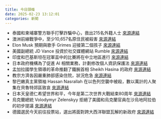 ```yaml
---
title: 今日頭條
date: 2025-02-23 13:12:01
categories: 新聞            
---
```

- 泰國和柬埔寨警方聯手打擊詐騙中心，救出215名外籍人士 [來源連結](https://www.japantimes.co.jp/news/2025/02/23/world/crime-legal/thailand-cambodia-tackle-scam-centers/)
- 澳洲前線戰爭中，至少10,657名原住民被殺害 [來源連結](https://www.theguardian.com/australia-news/2025/feb/23/more-than-10000-first-nations-people-killed-in-australias-frontier-wars-final-massacre-map-shows-ntwnfb)
- Elon Musk 預期與歌手 Grimes 迎接第二個孩子 [來源連結](https://www.theguardian.com/commentisfree/2025/feb/23/elon-musks-four-year-old-son-blended-in-perfectly-in-the-oval-office-with-all-the-other-bogeymen)
- 美國副總統 JD Vance 投資於社交媒體網站 Rumble [來源連結](https://www.theguardian.com/commentisfree/2025/feb/23/donald-trump-bullshit-blitz-has-europe-on-its-knees)
- 印度和巴基斯坦在冠軍盃中的比賽將在中立地區進行 [來源連結](https://www.thehindu.com/sport/cricket/champions-trophy-india-vs-pakistan-live-updates-february-23-2025/article69254130.ece)
- 日本政府機構為了促進 AI 相關業務，計劃修改個人資訊保護法 [來源連結](https://www.japantimes.co.jp/news/2025/02/23/japan/crime-legal/personal-info-law-revision-ai/)
- 孟加拉國學生領導的革命推翻了鐵腕首相 Sheikh Hasina 的政府 [來源連結](https://www.japantimes.co.jp/news/2025/02/23/world/politics/bangladesh-textbooks-history/)
- 教宗方濟各因嚴重肺部感染住院，狀況危急 [來源連結](https://www.theguardian.com/world/2025/feb/22/pope-francis-now-in-a-critical-condition-after-respiratory-crisis-vatican-says)
- 黎巴嫩真主黨領袖 Hassan Nasrallah 在以色列空襲中被殺，數以萬計的人聚集在貝魯特郊區致哀 [來源連結](https://www.japantimes.co.jp/news/2025/02/23/world/hezbollahs-nasrallah-funeral/)
- 日本天皇德仁希望世界和平，今年是第二次世界大戰結束80周年 [來源連結](https://www.japantimes.co.jp/news/2025/02/23/japan/emperor-naruhito-turns-65/)
- 烏克蘭總統 Volodymyr Zelenskyy 拒絕了美國和烏克蘭官員在沙烏地阿拉伯的初步提議 [來源連結](https://www.japantimes.co.jp/news/2025/02/23/world/politics/us-ukraine-starlink-minerals/)
- 德國選民今天前往投票站，選出將面對跨大西洋聯盟瓦解的新政府 [來源連結](https://www.theguardian.com/world/2025/feb/23/german-voters-head-to-polls-facing-world-of-change-as-far-right-waits-in-the-wings)



